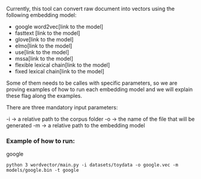Currently, this tool can convert raw document into vectors
using the following embedding model:

* google word2vec[link to the model]
* fasttext [link to the model]
* glove[link to the model]
* elmo[link to the model]
* use[link to the model]
* mssa[link to the model]
* flexible lexical chain[link to the model]
* fixed lexical chain[link to the model]


Some of them needs to be calles with specific parameters, so we are proving
examples of how to run each embedding model and we will explain these flag
along the examples.


There are three mandatory input parameters:

-i -> a relative path to the corpus folder
-o -> the name of the file that will be generated
-m -> a relative path to the embedding model

### Example of how to run:

google 

    python 3 wordvector/main.py -i datasets/toydata -o google.vec -m models/google.bin -t google 
    
   
